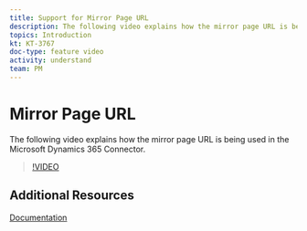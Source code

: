 ```yaml
---
title: Support for Mirror Page URL
description: The following video explains how the mirror page URL is being used in the Adobe Campaign Standard (ACS) Microsoft Dynamics 365 Connector.
topics: Introduction
kt: KT-3767
doc-type: feature video
activity: understand
team: PM
---
```


# Mirror Page URL

The following video explains how the mirror page URL is being used in the Microsoft Dynamics 365 Connector.

>[!VIDEO](https://video.tv.adobe.com/v/29253?quality=12)

## Additional Resources

[Documentation](https://helpx-internal.corp.adobe.com/content/help/en/campaign/kb/acs-ms-dynamics.html)
